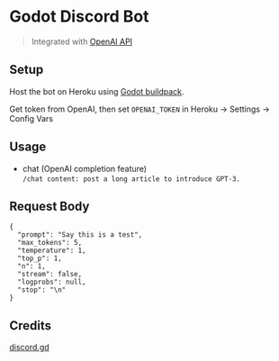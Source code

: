 # Godot Discord Bot 

> Integrated with [OpenAI API](https://beta.openai.com/docs/api-reference/making-requests)

## Setup

Host the bot on Heroku using [Godot buildpack](https://github.com/3waffel/heroku-buildpack-godot).

Get token from OpenAI, then set `OPENAI_TOKEN` in Heroku -> Settings -> Config Vars  

## Usage

+ chat  (OpenAI completion feature)  
  `/chat content: post a long article to introduce GPT-3.`

## Request Body
```
{
  "prompt": "Say this is a test",
  "max_tokens": 5,
  "temperature": 1,
  "top_p": 1,
  "n": 1,
  "stream": false,
  "logprobs": null,
  "stop": "\n"
}
```

## Credits

[discord.gd](https://github.com/3ddelano/discord.gd)
